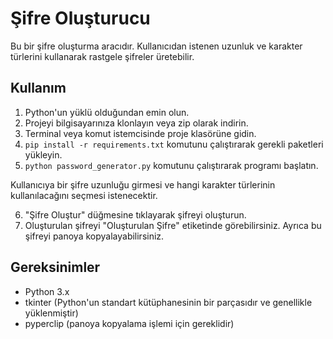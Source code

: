 # Şifre Oluşturucu

Bu bir şifre oluşturma aracıdır. Kullanıcıdan istenen uzunluk ve karakter türlerini kullanarak rastgele şifreler üretebilir.

## Kullanım

1. Python'un yüklü olduğundan emin olun.
2. Projeyi bilgisayarınıza klonlayın veya zip olarak indirin.
3. Terminal veya komut istemcisinde proje klasörüne gidin.
4. `pip install -r requirements.txt` komutunu çalıştırarak gerekli paketleri yükleyin.
5. `python password_generator.py` komutunu çalıştırarak programı başlatın.

Kullanıcıya bir şifre uzunluğu girmesi ve hangi karakter türlerinin kullanılacağını seçmesi istenecektir.

6. "Şifre Oluştur" düğmesine tıklayarak şifreyi oluşturun.
7. Oluşturulan şifreyi "Oluşturulan Şifre" etiketinde görebilirsiniz. Ayrıca bu şifreyi panoya kopyalayabilirsiniz.

## Gereksinimler

- Python 3.x
- tkinter (Python'un standart kütüphanesinin bir parçasıdır ve genellikle yüklenmiştir)
- pyperclip (panoya kopyalama işlemi için gereklidir)
